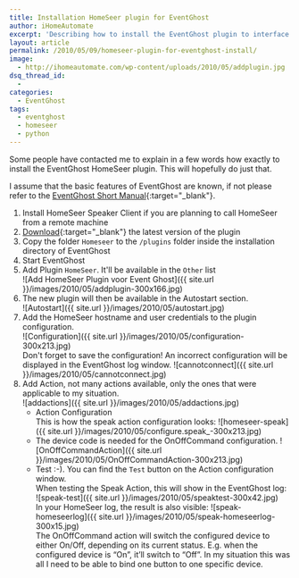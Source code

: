 ```yaml
---
title: Installation HomeSeer plugin for EventGhost
author: iHomeAutomate
excerpt: 'Describing how to install the EventGhost plugin to interface with HomeSeer'
layout: article
permalink: /2010/05/09/homeseer-plugin-for-eventghost-install/
image:
  - http://ihomeautomate.com/wp-content/uploads/2010/05/addplugin.jpg
dsq_thread_id:
  - 
categories:
  - EventGhost
tags:
  - eventghost
  - homeseer
  - python
---
```

Some people have contacted me to explain in a few words how exactly to install the EventGhost HomeSeer plugin. This will hopefully do just that.

I assume that the basic features of EventGhost are known, if not please refer to the [EventGhost Short Manual](http://www.eventghost.org/docs/short_manual/index.html){:target="_blank"}.

1. Install HomeSeer Speaker Client if you are planning to call HomeSeer from a remote machine
2. [Download](https://github.com/ihomeautomate/eventghost-hs-plugin/releases){:target="_blank"} the latest version of the plugin
3. Copy the folder `Homeseer` to the `/plugins` folder inside the installation directory of EventGhost
4. Start EventGhost
5. Add Plugin `HomeSeer`. It'll be available in the `Other` list 
<br/>![Add HomeSeer Plugin voor Event Ghost]({{ site.url }}/images/2010/05/addplugin-300x166.jpg)
6. The new plugin will then be available in the Autostart section. 
<br/>![Autostart]({{ site.url }}/images/2010/05/autostart.jpg)
7. Add the HomeSeer hostname and user credentials to the plugin configuration.
<br/>![Configuration]({{ site.url }}/images/2010/05/configuration-300x213.jpg)
<br/>Don't forget to save the configuration! An incorrect configuration will be displayed in the EventGhost log window.
![cannotconnect]({{ site.url }}/images/2010/05/cannotconnect.jpg)
8. Add Action, not many actions available, only the ones that were applicable to my situation.<br/>
![addactions]({{ site.url }}/images/2010/05/addactions.jpg)
   * Action Configuration<br/>This is how the speak action configuration looks:
![homeseer-speak]({{ site.url }}/images/2010/05/configure.speak_-300x213.jpg)
   * The device code is needed for the OnOffCommand configuration.
   ![OnOffCommandAction]({{ site.url }}/images/2010/05/OnOffCommandAction-300x213.jpg)
   * Test :-). You can find the `Test` button on the Action configuration window. <br/>
When testing the Speak Action, this will show in the EventGhost log:
<br/>![speak-test]({{ site.url }}/images/2010/05/speaktest-300x42.jpg)<br/>
In your HomeSeer log, the result is also visible:
![speak-homeseerlog]({{ site.url }}/images/2010/05/speak-homeseerlog-300x15.jpg)<br/>
The OnOffCommand action will switch the configured device to either On/Off, depending on its current status. E.g. when the configured device is &#8220;On&#8221;, it&#8217;ll switch to &#8220;Off&#8221;. In my situation this was all I need to be able to bind one button to one specific device.

